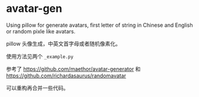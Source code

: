 # avatar-gen

Using pillow for generate avatars, first letter of string in Chinese and English or random pixle like avatars.

pillow 头像生成，中英文首字母或者随机像素化。

使用方法见两个 `_example.py`

参考了 https://github.com/maethor/avatar-generator 和 https://github.com/richardasaurus/randomavatar

可以重构再合并一些代码。
